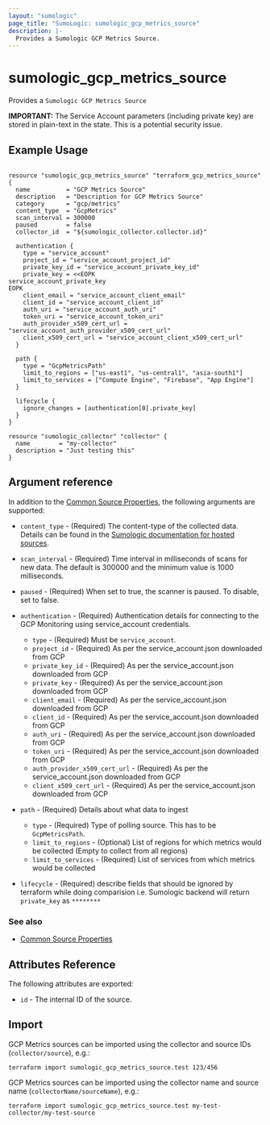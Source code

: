 ```yaml
---
layout: "sumologic"
page_title: "SumoLogic: sumologic_gcp_metrics_source"
description: |-
  Provides a Sumologic GCP Metrics Source.
---
```


# sumologic_gcp_metrics_source
Provides a `Sumologic GCP Metrics Source`

__IMPORTANT:__ The Service Account parameters (including private key) are stored in plain-text in the state. This is a potential security issue.

## Example Usage
```hcl

resource "sumologic_gcp_metrics_source" "terraform_gcp_metrics_source" {
  name          = "GCP Metrics Source"
  description   = "Description for GCP Metrics Source"
  category      = "gcp/metrics"
  content_type  = "GcpMetrics"
  scan_interval = 300000
  paused        = false
  collector_id  = "${sumologic_collector.collector.id}"

  authentication {
    type = "service_account"
    project_id = "service_account_project_id"
    private_key_id = "service_account_private_key_id"
    private_key = <<EOPK
service_account_private_key
EOPK
    client_email = "service_account_client_email"
    client_id = "service_account_client_id"
    auth_uri = "service_account_auth_uri"
    token_uri = "service_account_token_uri"
    auth_provider_x509_cert_url = "service_account_auth_provider_x509_cert_url"
    client_x509_cert_url = "service_account_client_x509_cert_url"
  }

  path {
    type = "GcpMetricsPath"
    limit_to_regions = ["us-east1", "us-central1", "asia-south1"]
    limit_to_services = ["Compute Engine", "Firebase", "App Engine"]
  }

  lifecycle {
    ignore_changes = [authentication[0].private_key]
  }
}

resource "sumologic_collector" "collector" {
  name        = "my-collector"
  description = "Just testing this"
}
```

## Argument reference

In addition to the [Common Source Properties](https://registry.terraform.io/providers/SumoLogic/sumologic/latest/docs#common-source-properties), the following arguments are supported:

 - `content_type` - (Required) The content-type of the collected data. Details can be found in the [Sumologic documentation for hosted sources][1].
 - `scan_interval` - (Required) Time interval in milliseconds of scans for new data. The default is 300000 and the minimum value is 1000 milliseconds.
 - `paused` - (Required) When set to true, the scanner is paused. To disable, set to false.
 - `authentication` - (Required) Authentication details for connecting to the  GCP Monitoring using service_account credentials.
     + `type` - (Required) Must be `service_account`.
     + `project_id` - (Required) As per the service_account.json downloaded from GCP
     + `private_key_id` - (Required) As per the service_account.json downloaded from GCP
     + `private_key` - (Required) As per the service_account.json downloaded from GCP
     + `client_email` - (Required) As per the service_account.json downloaded from GCP
     + `client_id` - (Required) As per the service_account.json downloaded from GCP
     + `auth_uri` - (Required) As per the service_account.json downloaded from GCP
     + `token_uri` - (Required) As per the service_account.json downloaded from GCP
     + `auth_provider_x509_cert_url` - (Required) As per the service_account.json downloaded from GCP
     + `client_x509_cert_url` - (Required) As per the service_account.json downloaded from GCP

 - `path` - (Required) Details about what data to ingest
     + `type` - (Required) Type of polling source. This has to be `GcpMetricsPath`.
     + `limit_to_regions` - (Optional) List of regions for which metrics would be collected (Empty to collect from all regions)
     + `limit_to_services` - (Required) List of services from which metrics would be collected
 - `lifecycle` - (Required) describe fields that should be ignored by terraform while doing comparision i.e. Sumologic backend will return `private_key` as `********` 

### See also
  * [Common Source Properties](https://registry.terraform.io/providers/SumoLogic/sumologic/latest/docs#common-source-properties)

## Attributes Reference
The following attributes are exported:

- `id` - The internal ID of the source.

## Import
GCP Metrics sources can be imported using the collector and source IDs (`collector/source`), e.g.:

```hcl
terraform import sumologic_gcp_metrics_source.test 123/456
```

GCP Metrics sources can be imported using the collector name and source name (`collectorName/sourceName`), e.g.:

```hcl
terraform import sumologic_gcp_metrics_source.test my-test-collector/my-test-source
```

[1]: https://help.sumologic.com/Send_Data/Sources/03Use_JSON_to_Configure_Sources/JSON_Parameters_for_Hosted_Sources
